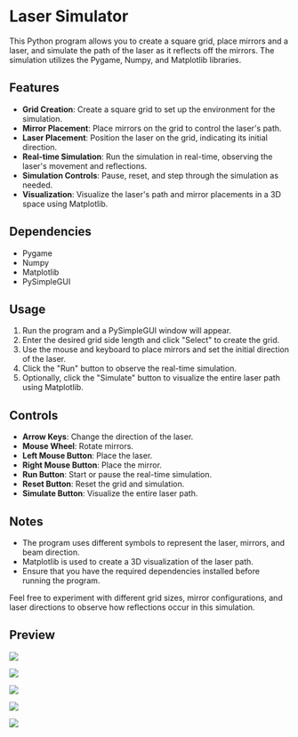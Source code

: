 # Laser Simulator

This Python program allows you to create a square grid, place mirrors and a laser, and simulate the path of the laser as it reflects off the mirrors. The simulation utilizes the Pygame, Numpy, and Matplotlib libraries.

## Features

- **Grid Creation**: Create a square grid to set up the environment for the simulation.
- **Mirror Placement**: Place mirrors on the grid to control the laser's path.
- **Laser Placement**: Position the laser on the grid, indicating its initial direction.
- **Real-time Simulation**: Run the simulation in real-time, observing the laser's movement and reflections.
- **Simulation Controls**: Pause, reset, and step through the simulation as needed.
- **Visualization**: Visualize the laser's path and mirror placements in a 3D space using Matplotlib.

## Dependencies

- Pygame
- Numpy
- Matplotlib
- PySimpleGUI

## Usage

1. Run the program and a PySimpleGUI window will appear.
2. Enter the desired grid side length and click "Select" to create the grid.
3. Use the mouse and keyboard to place mirrors and set the initial direction of the laser.
4. Click the "Run" button to observe the real-time simulation.
5. Optionally, click the "Simulate" button to visualize the entire laser path using Matplotlib.

## Controls

- **Arrow Keys**: Change the direction of the laser.
- **Mouse Wheel**: Rotate mirrors.
- **Left Mouse Button**: Place the laser.
- **Right Mouse Button**: Place the mirror.
- **Run Button**: Start or pause the real-time simulation.
- **Reset Button**: Reset the grid and simulation.
- **Simulate Button**: Visualize the entire laser path.

## Notes

- The program uses different symbols to represent the laser, mirrors, and beam direction.
- Matplotlib is used to create a 3D visualization of the laser path.
- Ensure that you have the required dependencies installed before running the program.

Feel free to experiment with different grid sizes, mirror configurations, and laser directions to observe how reflections occur in this simulation.

## Preview

![](https://imgur.com/Upuwotr.png)

![](https://imgur.com/lcTWrlG.png)

![](https://imgur.com/9ch35z5.png)

![](https://imgur.com/l82oCZd.png)

![](https://imgur.com/GnpTC2w.png)
